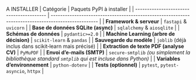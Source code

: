 A INSTALLER
| Catégorie                                | Paquets PyPI à installer                                                                           |
| ---------------------------------------- | -------------------------------------------------------------------------------------------------- |
| **Framework & serveur**                  | `fastapi` & `uvicorn`                                                                              |
| **Base de données SQLite (async)**       | `sqlalchemy` & `aiosqlite`                                                                         |
| **Schémas de données**                   | `pydantic>=2.0`                                                                                    |
| **Machine Learning (arbre de décision)** | `scikit-learn` & `pandas`                                                                          |
| **Sauvegarde du modèle**                 | `joblib` (déjà inclus dans scikit‑learn mais précisé)                                              |
| **Extraction de texte PDF (analyse CV)** | `PyMuPDF`                                                                                          |
| **Envoi d’e‑mails (SMTP)**               | `secure-smtplib`  *(ou simplement la bibliothèque standard `smtplib` qui est incluse dans Python)* |
| **Variables d’environnement**            | `python-dotenv`                                                                                    |
| **Tests (optionnel)**                    | `pytest`, `pytest-asyncio`, `httpx`                                                                |
